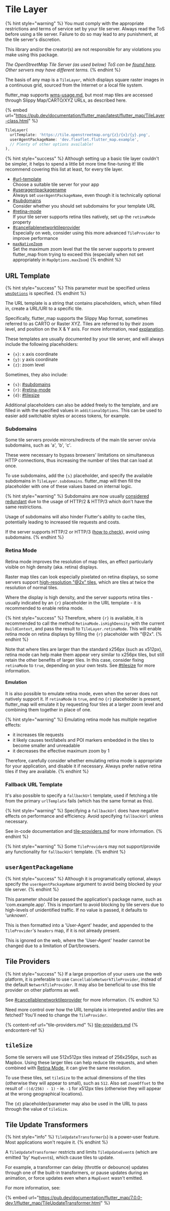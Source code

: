 # Tile Layer

{% hint style="warning" %}
You must comply with the appropriate restrictions and terms of service set by your tile server. Always read the ToS before using a tile server. Failure to do so may lead to any punishment, at the tile server's discretion.

This library and/or the creator(s) are not responsible for any violations you make using this package.

_The OpenStreetMap Tile Server (as used below) ToS can be_ [_found here_](https://operations.osmfoundation.org/policies/tiles)_. Other servers may have different terms._
{% endhint %}

The basis of any map is a `TileLayer`, which displays square raster images in a continuous grid, sourced from the Internet or a local file system.

flutter\_map supports [wms-usage.md](wms-usage.md "mention"), but most map tiles are accessed through Slippy Map/CARTO/XYZ URLs, as described here.

{% embed url="https://pub.dev/documentation/flutter_map/latest/flutter_map/TileLayer-class.html" %}

```dart
TileLayer(
  urlTemplate: 'https://tile.openstreetmap.org/{z}/{x}/{y}.png',
  userAgentPackageName: 'dev.fleaflet.flutter_map.example',
  // Plenty of other options available!
),
```

{% hint style="success" %}
Although setting up a basic tile layer couldn't be simpler, it helps to spend a little bit more time fine-tuning it! We recommend covering this list at least, for every tile layer.

* [#url-template](./#url-template "mention")\
  Choose a suitable tile server for your app
* [#useragentpackagename](./#useragentpackagename "mention")\
  Always set `userAgentPackageName`, even though it is technically optional
* [#subdomains](./#subdomains "mention")\
  Consider whether you should set subdomains for your template URL
* [#retina-mode](./#retina-mode "mention")\
  If your tile server supports retina tiles natively, set up the `retinaMode` property
* [#cancellablenetworktileprovider](tile-providers.md#cancellablenetworktileprovider "mention")\
  Especially on web, consider using this more advanced `TileProvider` to improve performance
* [`maxNativeZoom`](https://pub.dev/documentation/flutter\_map/latest/flutter\_map/TileLayer/maxNativeZoom.html)\
  Set the maximum zoom level that the tile server supports to prevent flutter\_map from trying to exceed this (especially when not set appropriately in `MapOptions.maxZoom`)
{% endhint %}

## URL Template

{% hint style="success" %}
This parameter must be specified unless [`wmsOptions`](wms-usage.md) is specified.
{% endhint %}

The URL template is a string that contains placeholders, which, when filled in, create a URL/URI to a specific tile.

Specifically, flutter\_map supports the Slippy Map format, sometimes referred to as CARTO or Raster XYZ. Tiles are referred to by their zoom level, and position on the X & Y axis. For more information, read [explanation](../../getting-started/explanation/ "mention").

These templates are usually documented by your tile server, and will always include the following placeholders:

* `{x}`: x axis coordinate
* `{y}`: y axis coordinate
* `{z}`: zoom level

Sometimes, they also include:

* `{s}`: [#subdomains](./#subdomains "mention")
* `{r}`: [#retina-mode](./#retina-mode "mention")
* `{d}`: [#tilesize](./#tilesize "mention")

Additional placeholders can also be added freely to the template, and are filled in with the specified values in `additionalOptions`. This can be used to easier add switchable styles or access tokens, for example.

### Subdomains

Some tile servers provide mirrors/redirects of the main tile server on/via subdomains, such as 'a', 'b', 'c'.

These were necessary to bypass browsers' limitations on simultaneous HTTP connections, thus increasing the number of tiles that can load at once.

To use subdomains, add the `{s}` placeholder, and specify the available subdomains in `TileLayer.subdomains`. flutter\_map will then fill the placeholder with one of these values based on internal logic.

{% hint style="warning" %}
Subdomains are now usually [considered redundant](https://github.com/openstreetmap/operations/issues/737) due to the usage of HTTP/2 & HTTP/3 which don't have the same restrictions.

Usage of subdomains will also hinder Flutter's ability to cache tiles, potentially leading to increased tile requests and costs.

If the server supports HTTP/2 or HTTP/3 ([how to check](https://stackoverflow.com/a/71288871/11846040)), avoid using subdomains.
{% endhint %}

### Retina Mode

Retina mode improves the resolution of map tiles, an effect particularly visible on high density (aka. retina) displays.

Raster map tiles can look especially pixelated on retina displays, so some servers support [high-resolution "@2x" tiles](https://wiki.openstreetmap.org/wiki/High-resolution\_tiles), which are tiles at twice the resolution of normal tiles.

Where the display is high density, and the server supports retina tiles - usually indicated by an `{r}` placeholder in the URL template - it is recommended to enable retina mode.

{% hint style="success" %}
Therefore, where `{r}` is available, it is recommended to call the method `RetinaMode.isHighDensity` with the current `BuildContext`, and pass the result to `TileLayer.retinaMode`. This will enable retina mode on retina displays by filling the `{r}` placeholder with "@2x".
{% endhint %}

Note that where tiles are larger than the standard x256px (such as x512px), retina mode can help make them appear very similar to x256px tiles, but still retain the other benefits of larger tiles. In this case, consider fixing `retinaMode` to `true`, depending on your own tests. See [#tilesize](./#tilesize "mention") for more information.

#### Emulation

It is also possible to emulate retina mode, even when the server does not natively support it. If `retinaMode` is `true`, and no `{r}` placeholder is present, flutter\_map will emulate it by requesting four tiles at a larger zoom level and combining them together in place of one.

{% hint style="warning" %}
Emulating retina mode has multiple negative effects:

* it increases tile requests
* it likely causes text/labels and POI markers embedded in the tiles to become smaller and unreadable
* it decreases the effective maximum zoom by 1

Therefore, carefully consider whether emulating retina mode is appropriate for your application, and disable it if necessary. Always prefer native retina tiles if they are available.
{% endhint %}

### Fallback URL Template

It's also possible to specify a `fallbackUrl` template, used if fetching a tile from the primary `urlTemplate` fails (which has the same format as this).

{% hint style="warning" %}
Specifying a `fallbackUrl` does have negative effects on performance and efficiency. Avoid specifying `fallbackUrl` unless necessary.

See in-code documentation and [tile-providers.md](tile-providers.md "mention") for more information.
{% endhint %}

{% hint style="warning" %}
Some `TileProvider`s may not support/provide any functionality for `fallbackUrl` template.
{% endhint %}

## `userAgentPackageName`

{% hint style="success" %}
Although it is programatically optional, always specify the `userAgentPackageName` argument to avoid being blocked by your tile server.
{% endhint %}

This parameter should be passed the application's package name, such as 'com.example.app'. This is important to avoid blocking by tile servers due to high-levels of unidentified traffic. If no value is passed, it defaults to 'unknown'.

This is then formatted into a 'User-Agent' header, and appended to the `TileProvider`'s `headers` map, if it is not already present.

This is ignored on the web, where the 'User-Agent' header cannot be changed due to a limitation of Dart/browsers.

## Tile Providers

{% hint style="success" %}
If a large proportion of your users use the web platform, it is preferable to use `CancellableNetworkTileProvider`, instead of the default `NetworkTileProvider`. It may also be beneficial to use this tile provider on other platforms as well.

See [#cancellablenetworktileprovider](tile-providers.md#cancellablenetworktileprovider "mention") for more information.
{% endhint %}

Need more control over how the URL template is interpreted and/or tiles are fetched? You'll need to change the `TileProvider`.

{% content-ref url="tile-providers.md" %}
[tile-providers.md](tile-providers.md)
{% endcontent-ref %}

## `tileSize`

Some tile servers will use 512x512px tiles instead of 256x256px, such as Mapbox. Using these larger tiles can help reduce tile requests, and when combined with [Retina Mode](./#retina-mode), it can give the same resolution.

To use these tiles, set `tileSize` to the actual dimensions of the tiles (otherwise they will appear to small), such as `512`. Also set `zoomOffset` to the result of `-((d/256) - 1)` - ie. `-1` for x512px tiles (otherwise they will appear at the wrong geographical locations).

The `{d}` placeholder/parameter may also be used in the URL to pass through the value of `tileSize`.

## Tile Update Transformers

{% hint style="info" %}
`TileUpdateTransformer`(`s`) is a power-user feature. Most applications won't require it.
{% endhint %}

A `TileUpdateTransformer` restricts and limits `TileUpdateEvent`s (which are emitted 'by' `MapEvent`s), which cause tiles to update.

For example, a transformer can delay (throttle or debounce) updates through one of the built-in transformers, or pause updates during an animation, or force updates even when a `MapEvent` wasn't emitted.

For more information, see:

{% embed url="https://pub.dev/documentation/flutter_map/7.0.0-dev.1/flutter_map/TileUpdateTransformer.html" %}
